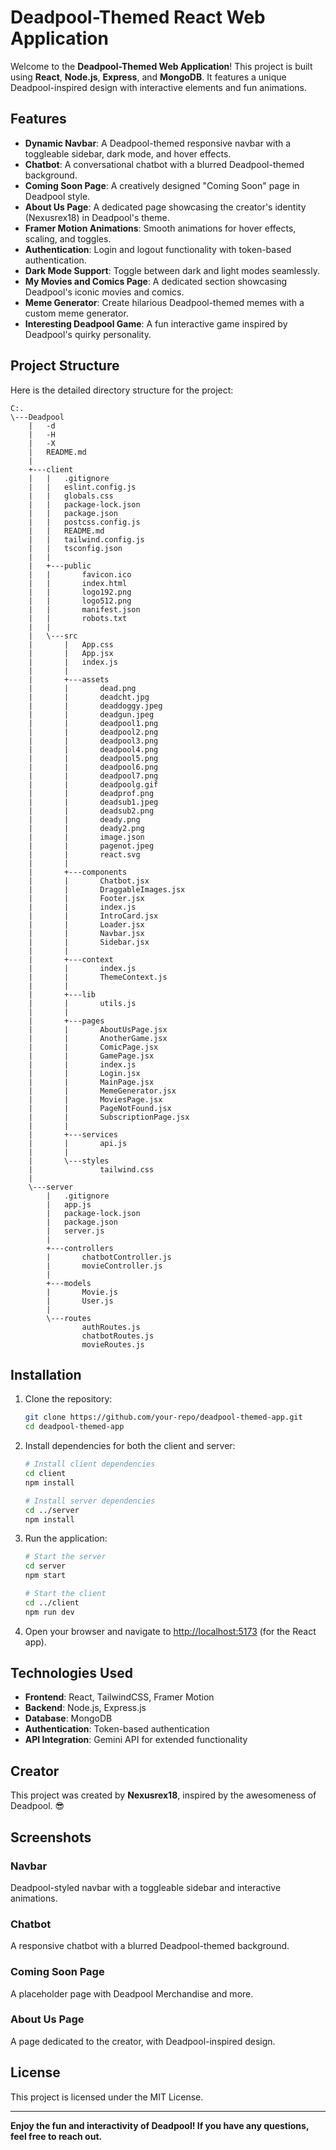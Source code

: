 # Deadpool-Themed React Web Application

Welcome to the **Deadpool-Themed Web Application**! This project is built using **React**, **Node.js**, **Express**, and **MongoDB**. It features a unique Deadpool-inspired design with interactive elements and fun animations.

## Features

- **Dynamic Navbar**: A Deadpool-themed responsive navbar with a toggleable sidebar, dark mode, and hover effects.
- **Chatbot**: A conversational chatbot with a blurred Deadpool-themed background.
- **Coming Soon Page**: A creatively designed "Coming Soon" page in Deadpool style.
- **About Us Page**: A dedicated page showcasing the creator's identity (Nexusrex18) in Deadpool's theme.
- **Framer Motion Animations**: Smooth animations for hover effects, scaling, and toggles.
- **Authentication**: Login and logout functionality with token-based authentication.
- **Dark Mode Support**: Toggle between dark and light modes seamlessly.
- **My Movies and Comics Page**: A dedicated section showcasing Deadpool's iconic movies and comics.
- **Meme Generator**: Create hilarious Deadpool-themed memes with a custom meme generator.
- **Interesting Deadpool Game**: A fun interactive game inspired by Deadpool's quirky personality.

## Project Structure

Here is the detailed directory structure for the project:

```
C:.
\---Deadpool
    |   -d
    |   -H
    |   -X
    |   README.md
    |
    +---client
    |   |   .gitignore
    |   |   eslint.config.js
    |   |   globals.css
    |   |   package-lock.json
    |   |   package.json
    |   |   postcss.config.js
    |   |   README.md
    |   |   tailwind.config.js
    |   |   tsconfig.json
    |   |
    |   +---public
    |   |       favicon.ico
    |   |       index.html
    |   |       logo192.png
    |   |       logo512.png
    |   |       manifest.json
    |   |       robots.txt
    |   |
    |   \---src
    |       |   App.css
    |       |   App.jsx
    |       |   index.js
    |       |
    |       +---assets
    |       |       dead.png
    |       |       deadcht.jpg
    |       |       deaddoggy.jpeg
    |       |       deadgun.jpeg
    |       |       deadpool1.png
    |       |       deadpool2.png
    |       |       deadpool3.png
    |       |       deadpool4.png
    |       |       deadpool5.png
    |       |       deadpool6.png
    |       |       deadpool7.png
    |       |       deadpoolg.gif
    |       |       deadprof.png
    |       |       deadsub1.jpeg
    |       |       deadsub2.png
    |       |       deady.png
    |       |       deady2.png
    |       |       image.json
    |       |       pagenot.jpeg
    |       |       react.svg
    |       |
    |       +---components
    |       |       Chatbot.jsx
    |       |       DraggableImages.jsx
    |       |       Footer.jsx
    |       |       index.js
    |       |       IntroCard.jsx
    |       |       Loader.jsx
    |       |       Navbar.jsx
    |       |       Sidebar.jsx
    |       |
    |       +---context
    |       |       index.js
    |       |       ThemeContext.js
    |       |
    |       +---lib
    |       |       utils.js
    |       |
    |       +---pages
    |       |       AboutUsPage.jsx
    |       |       AnotherGame.jsx
    |       |       ComicPage.jsx
    |       |       GamePage.jsx
    |       |       index.js
    |       |       Login.jsx
    |       |       MainPage.jsx
    |       |       MemeGenerator.jsx
    |       |       MoviesPage.jsx
    |       |       PageNotFound.jsx
    |       |       SubscriptionPage.jsx
    |       |
    |       +---services
    |       |       api.js
    |       |
    |       \---styles
    |               tailwind.css
    |
    \---server
        |   .gitignore
        |   app.js
        |   package-lock.json
        |   package.json
        |   server.js
        |
        +---controllers
        |       chatbotController.js
        |       movieController.js
        |
        +---models
        |       Movie.js
        |       User.js
        |
        \---routes
                authRoutes.js
                chatbotRoutes.js
                movieRoutes.js
```

## Installation

1. Clone the repository:

   ```bash
   git clone https://github.com/your-repo/deadpool-themed-app.git
   cd deadpool-themed-app
   ```

2. Install dependencies for both the client and server:

   ```bash
   # Install client dependencies
   cd client
   npm install

   # Install server dependencies
   cd ../server
   npm install
   ```

3. Run the application:

   ```bash
   # Start the server
   cd server
   npm start

   # Start the client
   cd ../client
   npm run dev
   ```

4. Open your browser and navigate to [http://localhost:5173](http://localhost:5173) (for the React app).

## Technologies Used

- **Frontend**: React, TailwindCSS, Framer Motion
- **Backend**: Node.js, Express.js
- **Database**: MongoDB
- **Authentication**: Token-based authentication
- **API Integration**: Gemini API for extended functionality

## Creator

This project was created by **Nexusrex18**, inspired by the awesomeness of Deadpool. 😎

## Screenshots

### Navbar
Deadpool-styled navbar with a toggleable sidebar and interactive animations.

### Chatbot
A responsive chatbot with a blurred Deadpool-themed background.

### Coming Soon Page
A placeholder page with Deadpool Merchandise and more.

### About Us Page
A page dedicated to the creator, with Deadpool-inspired design.

## License

This project is licensed under the MIT License.

---

**Enjoy the fun and interactivity of Deadpool! If you have any questions, feel free to reach out.**

